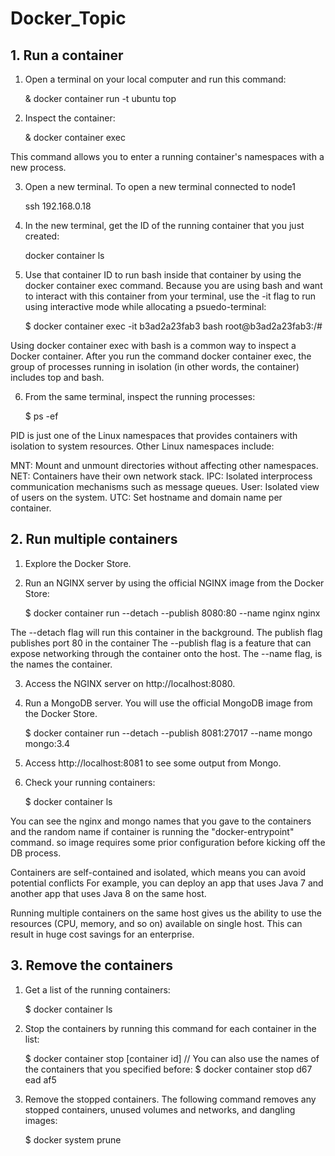 # Docker_Topic

## 1. Run a container
1. Open a terminal on your local computer and run this command:

    & docker container run -t ubuntu top

2. Inspect the container:

    & docker container exec

This command allows you to enter a running container's namespaces with a new process.

3. Open a new terminal. To open a new terminal connected to node1

    ssh 192.168.0.18

4. In the new terminal, get the ID of the running container that you just created:

    docker container ls 

5. Use that container ID to run bash inside that container by using the docker container exec command. 
    Because you are using bash and want to interact with this container from your terminal, use the -it flag to run using interactive mode while allocating a psuedo-terminal:

    $ docker container exec -it b3ad2a23fab3 bash 
    root@b3ad2a23fab3:/#

Using docker container exec with bash is a common way to inspect a Docker container.
After you run the command docker container exec, the group of processes running in isolation (in other words, the container) includes top and bash.

6. From the same terminal, inspect the running processes:

    $ ps -ef


PID is just one of the Linux namespaces that provides containers with isolation to system resources. Other Linux namespaces include:

MNT: Mount and unmount directories without affecting other namespaces.
NET: Containers have their own network stack.
IPC: Isolated interprocess communication mechanisms such as message queues.
User: Isolated view of users on the system.
UTC: Set hostname and domain name per container.



## 2. Run multiple containers
1. Explore the Docker Store.
2. Run an NGINX server by using the official NGINX image from the Docker Store:

    $ docker container run --detach --publish 8080:80 --name nginx nginx

The --detach flag will run this container in the background. 
The publish flag publishes port 80 in the container
The --publish flag is a feature that can expose networking through the container onto the host.
The --name flag, is the names the container. 

3. Access the NGINX server on http://localhost:8080.
4. Run a MongoDB server. You will use the official MongoDB image from the Docker Store.
    
    $ docker container run --detach --publish 8081:27017 --name mongo mongo:3.4

5. Access http://localhost:8081 to see some output from Mongo.
6. Check your running containers:
    
    $ docker container ls

You can see the nginx and mongo names that you gave to the containers and the random name
if container is running the "docker-entrypoint" command. so image requires some prior 
configuration before kicking off the DB process.


Containers are self-contained and isolated, which means you can avoid potential conflicts
For example, you  can deploy an app that uses Java 7 and another app that uses Java 8 on 
the same host.

Running multiple containers on the same host gives us the ability to use the resources 
(CPU, memory, and so on) available on single host. This can result in huge cost savings for an enterprise.



## 3. Remove the containers

1. Get a list of the running containers:

    $ docker container ls

2. Stop the containers by running this command for each container in the list:

    $ docker container stop [container id]
    // You can also use the names of the containers that you specified before:
    $ docker container stop d67 ead af5

3. Remove the stopped containers. The following command removes any stopped containers, 
    unused volumes and networks, and dangling images:

    $ docker system prune
